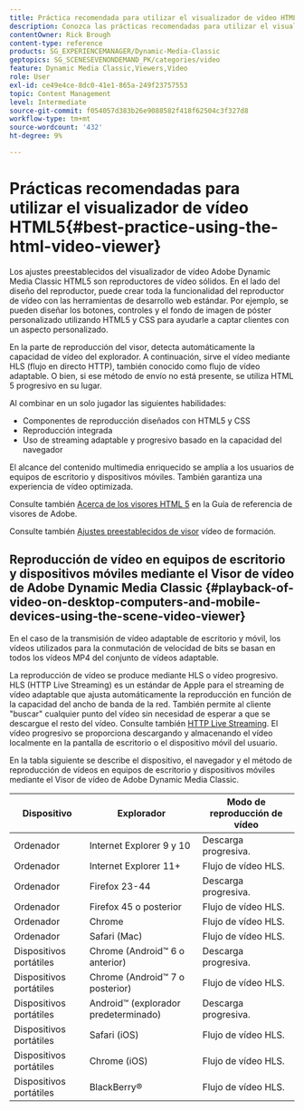 ```yaml
---
title: Práctica recomendada para utilizar el visualizador de vídeo HTML5
description: Conozca las prácticas recomendadas para utilizar el visualizador de vídeo HTML5.
contentOwner: Rick Brough
content-type: reference
products: SG_EXPERIENCEMANAGER/Dynamic-Media-Classic
geptopics: SG_SCENESEVENONDEMAND_PK/categories/video
feature: Dynamic Media Classic,Viewers,Video
role: User
exl-id: ce49e4ce-8dc0-41e1-865a-249f23757553
topic: Content Management
level: Intermediate
source-git-commit: f054057d383b26e9088582f418f62504c3f327d8
workflow-type: tm+mt
source-wordcount: '432'
ht-degree: 9%

---
```


# Prácticas recomendadas para utilizar el visualizador de vídeo HTML5{#best-practice-using-the-html-video-viewer}

Los ajustes preestablecidos del visualizador de vídeo Adobe Dynamic Media Classic HTML5 son reproductores de vídeo sólidos. En el lado del diseño del reproductor, puede crear toda la funcionalidad del reproductor de vídeo con las herramientas de desarrollo web estándar. Por ejemplo, se pueden diseñar los botones, controles y el fondo de imagen de póster personalizado utilizando HTML5 y CSS para ayudarle a captar clientes con un aspecto personalizado.

En la parte de reproducción del visor, detecta automáticamente la capacidad de vídeo del explorador. A continuación, sirve el vídeo mediante HLS (flujo en directo HTTP), también conocido como flujo de vídeo adaptable. O bien, si ese método de envío no está presente, se utiliza HTML 5 progresivo en su lugar.

Al combinar en un solo jugador las siguientes habilidades:

* Componentes de reproducción diseñados con HTML5 y CSS
* Reproducción integrada
* Uso de streaming adaptable y progresivo basado en la capacidad del navegador

El alcance del contenido multimedia enriquecido se amplía a los usuarios de equipos de escritorio y dispositivos móviles. También garantiza una experiencia de vídeo optimizada.

Consulte también [Acerca de los visores HTML 5](https://experienceleague.adobe.com/en/docs/dynamic-media-developer-resources/library/viewers-for-aem-assets-only/c-html5-aem-asset-viewers#viewers-for-aem-assets-only) en la Guía de referencia de visores de Adobe.

Consulte también [Ajustes preestablecidos de visor](https://s7d5.scene7.com/s7viewers/html5/VideoViewer.html?videoserverurl=https://s7d5.scene7.com/is/content/&amp;emailurl=https://s7d5.scene7.com/s7/emailFriend&amp;serverUrl=https://s7d5.scene7.com/is/image/&amp;config=Scene7SharedAssets/Universal_HTML5_Video&amp;contenturl=https://s7d5.scene7.com/skins/&amp;asset=S7tutorials/550_viewer-presets_converted%20renamed_Done-AVS) vídeo de formación.

## Reproducción de vídeo en equipos de escritorio y dispositivos móviles mediante el Visor de vídeo de Adobe Dynamic Media Classic {#playback-of-video-on-desktop-computers-and-mobile-devices-using-the-scene-video-viewer}

En el caso de la transmisión de vídeo adaptable de escritorio y móvil, los vídeos utilizados para la conmutación de velocidad de bits se basan en todos los vídeos MP4 del conjunto de vídeos adaptable.

La reproducción de vídeo se produce mediante HLS o vídeo progresivo. HLS (HTTP Live Streaming) es un estándar de Apple para el streaming de vídeo adaptable que ajusta automáticamente la reproducción en función de la capacidad del ancho de banda de la red. También permite al cliente &quot;buscar&quot; cualquier punto del vídeo sin necesidad de esperar a que se descargue el resto del vídeo. Consulte también [HTTP Live Streaming](https://developer.apple.com/streaming/). El vídeo progresivo se proporciona descargando y almacenando el vídeo localmente en la pantalla de escritorio o el dispositivo móvil del usuario.

En la tabla siguiente se describe el dispositivo, el navegador y el método de reproducción de vídeos en equipos de escritorio y dispositivos móviles mediante el Visor de vídeo de Adobe Dynamic Media Classic.

| Dispositivo | Explorador | Modo de reproducción de vídeo |
|--- |--- |--- |
| Ordenador | Internet Explorer 9 y 10 | Descarga progresiva. |
| Ordenador | Internet Explorer 11+ | Flujo de vídeo HLS. |
| Ordenador | Firefox 23-44 | Descarga progresiva. |
| Ordenador | Firefox 45 o posterior | Flujo de vídeo HLS. |
| Ordenador | Chrome | Flujo de vídeo HLS. |
| Ordenador | Safari (Mac) | Flujo de vídeo HLS. |
| Dispositivos portátiles | Chrome (Android™ 6 o anterior) | Descarga progresiva. |
| Dispositivos portátiles | Chrome (Android™ 7 o posterior) | Flujo de vídeo HLS. |
| Dispositivos portátiles | Android™ (explorador predeterminado) | Descarga progresiva. |
| Dispositivos portátiles | Safari (iOS) | Flujo de vídeo HLS. |
| Dispositivos portátiles | Chrome (iOS) | Flujo de vídeo HLS. |
| Dispositivos portátiles | BlackBerry® | Flujo de vídeo HLS. |
